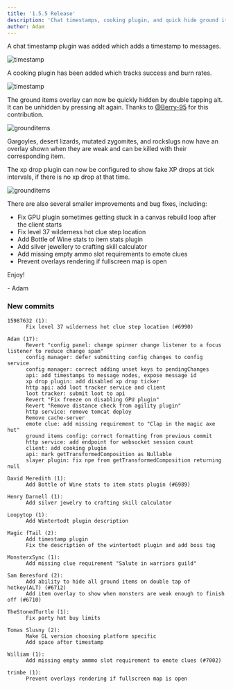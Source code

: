 ```yaml
---
title: '1.5.5 Release'
description: 'Chat timestamps, cooking plugin, and quick hide ground items overlay'
author: Adam
---
```


A chat timestamp plugin was added which adds a timestamp to messages.

![timestamp](/img/blog/1.5.5-Release/timestamp.png)

A cooking plugin has been added which tracks success and burn rates.

![timestamp](/img/blog/1.5.5-Release/cooking.png)

The ground items overlay can now be quickly hidden by double tapping alt. It can
be unhidden by pressing alt again. Thanks to
[@Berry-95](https://github.com/Berry-95) for this contribution.

![grounditems](/img/blog/1.5.5-Release/grounditems.gif)

Gargoyles, desert lizards, mutated zygomites, and rockslugs now have an overlay
shown when they are weak and can be killed with their corresponding item.

The xp drop plugin can now be configured to show fake XP drops at tick intervals,
if there is no xp drop at that time.

![grounditems](/img/blog/1.5.5-Release/xpdrop.png)

There are also several smaller improvements and bug fixes, including:

- Fix GPU plugin sometimes getting stuck in a canvas rebuild loop after the
  client starts
- Fix level 37 wilderness hot clue step location
- Add Bottle of Wine stats to item stats plugin
- Add silver jewellery to crafting skill calculator
- Add missing empty ammo slot requirements to emote clues
- Prevent overlays rendering if fullscreen map is open

Enjoy!

\- Adam

### New commits

```
15987632 (1):
      Fix level 37 wilderness hot clue step location (#6990)

Adam (17):
      Revert "config panel: change spinner change listener to a focus listener to reduce change spam"
      config manager: defer submitting config changes to config service
      config manager: correct adding unset keys to pendingChanges
      api: add timestamps to message nodes, expose message id
      xp drop plugin: add disabled xp drop ticker
      http api: add loot tracker service and client
      loot tracker: submit loot to api
      Revert "Fix freeze on disabling GPU plugin"
      Revert "Remove distance check from agility plugin"
      http service: remove tomcat deploy
      Remove cache-server
      emote clue: add missing requirement to "Clap in the magic axe hut"
      ground items config: correct formatting from previous commit
      http service: add endpoint for websocket session count
      client: add cooking plugin
      api: mark getTransformedComposition as Nullable
      slayer plugin: fix npe from getTransformedComposition returning null

David Meredith (1):
      Add Bottle of Wine stats to item stats plugin (#6989)

Henry Darnell (1):
      Add silver jewelry to crafting skill calculator

Loopytop (1):
      Add Wintertodt plugin description

Magic fTail (2):
      Add timestamp plugin
      Fix the description of the wintertodt plugin and add boss tag

MonsterxSync (1):
      Add missing clue requirement "Salute in warriors guild"

Sam Beresford (2):
      Add ability to hide all ground items on double tap of hotkey(ALT) (#6712)
      Add item overlay to show when monsters are weak enough to finish off (#6710)

TheStonedTurtle (1):
      Fix party hat buy limits

Tomas Slusny (2):
      Make GL version choosing platform specific
      Add space after timestamp

William (1):
      Add missing empty ammmo slot requirement to emote clues (#7002)

trimbe (1):
      Prevent overlays rendering if fullscreen map is open
```

